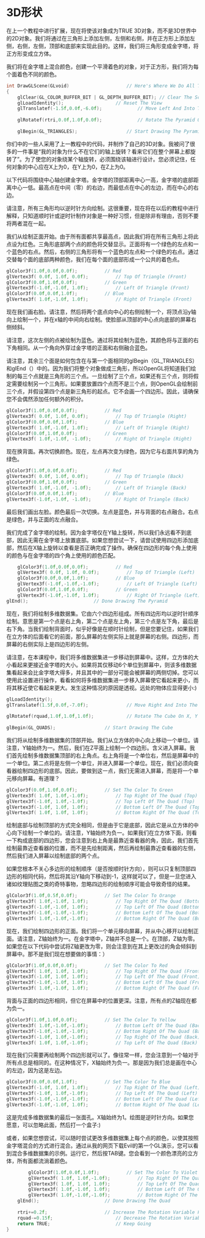 # 3D形状

在上一个教程中进行扩展，现在将使该对象成为TRUE 3D对象，而不是3D世界中的2D对象。我们将通过在三角形上添加左侧，左侧和右侧，并在正方形上添加左侧，右侧，左侧，顶部和底部来实现此目的。这样，我们将三角形变成金字塔，将正方形变成立方体。

我们将在金字塔上混合颜色，创建一个平滑着色的对象，对于正方形，我们将为每个面着色不同的颜色。

```c++
int DrawGLScene(GLvoid)                     // Here's Where We Do All The Drawing
{
    glClear(GL_COLOR_BUFFER_BIT | GL_DEPTH_BUFFER_BIT); // Clear The Screen And The Depth Buffer
    glLoadIdentity();                   // Reset The View
    glTranslatef(-1.5f,0.0f,-6.0f);             // Move Left And Into The Screen
 
    glRotatef(rtri,0.0f,1.0f,0.0f);             // Rotate The Pyramid On It's Y Axis
 
    glBegin(GL_TRIANGLES);                  // Start Drawing The Pyramid
```

你们中的一些人采用了上一教程中的代码，并制作了自己的3D对象。我被问了很多的一件事是“我的对象为什么不在它们的轴上旋转？看来它们在整个屏幕上都旋转了”。为了使您的对象绕某个轴旋转，必须围绕该轴进行设计。您必须记住，任何对象的中心应在X上为0，在Y上为0，在Z上为0。

以下代码将围绕中心轴创建金字塔。金字塔的顶部距离中心一高，金字塔的底部距离中心一低。最高点在中间（零）的右边，而最低点在中心的左边，而在中心的右边。

请注意，所有三角形均以逆时针方向绘制。这很重要，现在将在以后的教程中进行解释，只知道顺时针或逆时针制作对象是一种好习惯，但是除非有理由，否则不要将两者混在一起。

我们从绘制正面开始。由于所有面都共享最高点，因此我们将在所有三角形上将此点设为红色。三角形底部两个点的颜色将交替显示。正面将有一个绿色的左点和一个蓝色的右点。然后，右侧的三角形将有一个蓝色的左点和一个绿色的右点。通过交替每个面的底部两种颜色，我们在每个面的底部形成一个公共的着色点。

```c++
glColor3f(1.0f,0.0f,0.0f);          // Red
glVertex3f( 0.0f, 1.0f, 0.0f);          // Top Of Triangle (Front)
glColor3f(0.0f,1.0f,0.0f);          // Green
glVertex3f(-1.0f,-1.0f, 1.0f);          // Left Of Triangle (Front)
glColor3f(0.0f,0.0f,1.0f);          // Blue
glVertex3f( 1.0f,-1.0f, 1.0f);          // Right Of Triangle (Front)

```

现在我们画右脸。请注意，然后将两个底点向中心的右侧绘制一个，将顶点沿y轴向上绘制一个，并在x轴的中间向右绘制。使脸部从顶部的中心点向底部的屏幕右侧倾斜。

请注意，这次左侧的点被绘制为蓝色。通过将其绘制为蓝色，其颜色将与正面的右下角相同。从一个角向外穿过金字塔的正面和右侧融合蓝色。

请注意，其余三个面是如何包含在与第一个面相同的glBegin（GL_TRIANGLES）和glEnd（）中的。因为我们将整个对象做成三角形，所以OpenGL将知道我们绘制的每三个点就是三角形的三个点。一旦绘制了三个点，如果还有三个点，则将假定需要绘制另一个三角形。如果要放置四个点而不是三个点，则OpenGL会绘制前三个点，并假设第四个点是新三角形的起点。它不会画一个四边形。因此，请确保您不会偶然添加任何额外的积分。

```c++
glColor3f(1.0f,0.0f,0.0f);          // Red
glVertex3f( 0.0f, 1.0f, 0.0f);          // Top Of Triangle (Right)
glColor3f(0.0f,0.0f,1.0f);          // Blue
glVertex3f( 1.0f,-1.0f, 1.0f);          // Left Of Triangle (Right)
glColor3f(0.0f,1.0f,0.0f);          // Green
glVertex3f( 1.0f,-1.0f, -1.0f);         // Right Of Triangle (Right)
```

现在换背面。再次切换颜色。现在，左点再次变为绿色，因为它与右面共享的角为绿色。

```c++
glColor3f(1.0f,0.0f,0.0f);          // Red
glVertex3f( 0.0f, 1.0f, 0.0f);          // Top Of Triangle (Back)
glColor3f(0.0f,1.0f,0.0f);          // Green
glVertex3f( 1.0f,-1.0f, -1.0f);         // Left Of Triangle (Back)
glColor3f(0.0f,0.0f,1.0f);          // Blue
glVertex3f(-1.0f,-1.0f, -1.0f);         // Right Of Triangle (Back)

```

最后我们画出左脸。颜色最后一次切换。左点是蓝色，并与背面的右点融合。右点是绿色，并与正面的左点融合。

我们完成了金字塔的绘制。因为金字塔仅在Y轴上旋转，所以我们永远看不到底部，因此无需在金字塔上放置底部。如果您想尝试一下，请尝试使用四边形添加底部，然后在X轴上旋转以查看是否正确完成了操作。确保在四边形的每个角上使用的颜色与在金字塔的四个角上使用的颜色匹配。

```c++
    glColor3f(1.0f,0.0f,0.0f);          // Red
    glVertex3f( 0.0f, 1.0f, 0.0f);          // Top Of Triangle (Left)
    glColor3f(0.0f,0.0f,1.0f);          // Blue
    glVertex3f(-1.0f,-1.0f,-1.0f);          // Left Of Triangle (Left)
    glColor3f(0.0f,1.0f,0.0f);          // Green
    glVertex3f(-1.0f,-1.0f, 1.0f);          // Right Of Triangle (Left)
glEnd();                        // Done Drawing The Pyramid
```

现在，我们将绘制多维数据集。它由六个四边形组成。所有四边形均以逆时针顺序绘制。意思是第一个点是右上角，第二个点是左上角，第三个点是左下角，最后是右下角。当我们绘制背面时，似乎好像是在顺时针绘制，但是您要记住，如果我们在立方体的后面看它的前面，那么屏幕的左侧实际上就是屏幕的右侧。四边形，而屏幕的右侧实际上是四边形的左侧。

请注意，在本课程中，我们将多维数据集进一步移动到屏幕中。这样，立方体的大小看起来更接近金字塔的大小。如果将其仅移动6个单位到屏幕中，则该多维数据集看起来会比金字塔大得多，并且其中的一部分可能会被屏幕的两侧切掉。您可以使用此设置进行操作，看看如何将多维数据集进一步移入屏幕使它看起来更小，而将其移近使它看起来更大。发生这种情况的原因是透视。远处的物体应显得更小:)

```c++
glLoadIdentity();
glTranslatef(1.5f,0.0f,-7.0f);              // Move Right And Into The Screen
 
glRotatef(rquad,1.0f,1.0f,1.0f);            // Rotate The Cube On X, Y & Z
 
glBegin(GL_QUADS);                  // Start Drawing The Cube
```

我们将从绘制多维数据集的顶部开始。我们从立方体的中心向上移动一个单位。请注意，Y轴始终为一。然后，我们在Z平面上绘制一个四边形。含义进入屏幕。我们首先绘制多维数据集顶部的右上角点。右上角将是一个单位右，然后是屏幕中的一个单位。第二点将是左侧一个单位，并进入屏幕一个单位。现在，我们必须向查看器绘制四边形的底部。因此，要做到这一点，我们无需进入屏幕，而是将一个单元移向屏幕。有道理？

```c++
glColor3f(0.0f,1.0f,0.0f);          // Set The Color To Green
glVertex3f( 1.0f, 1.0f,-1.0f);          // Top Right Of The Quad (Top)
glVertex3f(-1.0f, 1.0f,-1.0f);          // Top Left Of The Quad (Top)
glVertex3f(-1.0f, 1.0f, 1.0f);          // Bottom Left Of The Quad (Top)
glVertex3f( 1.0f, 1.0f, 1.0f);          // Bottom Right Of The Quad (Top)
```

绘制底部与绘制顶部的方式完全相同，但是由于它是底部，因此它是从立方体的中心向下绘制一个单位的。请注意，Y轴始终为负一。如果我们在立方体下面，则看一下构成底部的四边形，您会注意到右上角是最靠近查看器的角，因此，我们首先绘制最靠近查看器的位置，而不是先绘制距离，然后再绘制最靠近查看器的左侧，然后我们进入屏幕以绘制底部的两个点。

如果您根本不关心多边形的绘制顺序（是否按顺时针方向），则可以只复制顶部四边形的相同代码，然后将其沿Y轴向下移动到-1，这样就可以了，但是一旦您进入诸如纹理贴图之类的奇特事物，忽略四边形的绘制顺序可能会导致奇怪的结果。

```c++
glColor3f(1.0f,0.5f,0.0f);          // Set The Color To Orange
glVertex3f( 1.0f,-1.0f, 1.0f);          // Top Right Of The Quad (Bottom)
glVertex3f(-1.0f,-1.0f, 1.0f);          // Top Left Of The Quad (Bottom)
glVertex3f(-1.0f,-1.0f,-1.0f);          // Bottom Left Of The Quad (Bottom)
glVertex3f( 1.0f,-1.0f,-1.0f);          // Bottom Right Of The Quad (Bottom)
```

现在，我们绘制四边形的正面。我们将一个单元移向屏幕，并从中心移开以绘制正面。请注意，Z轴始终为一。在金字塔中，Z轴并不总是一个。在顶部，Z轴为零。如果您在以下代码中尝试将Z轴更改为零，则会注意到在其上更改过的角会倾斜到屏幕中。那不是我们现在想要做的事情：）

```c++
glColor3f(1.0f,0.0f,0.0f);          // Set The Color To Red
glVertex3f( 1.0f, 1.0f, 1.0f);          // Top Right Of The Quad (Front)
glVertex3f(-1.0f, 1.0f, 1.0f);          // Top Left Of The Quad (Front)
glVertex3f(-1.0f,-1.0f, 1.0f);          // Bottom Left Of The Quad (Front)
glVertex3f( 1.0f,-1.0f, 1.0f);          // Bottom Right Of The Quad (Front)
```

背面与正面的四边形相同，但它在屏幕中的位置更深。注意，所有点的Z轴现在都为负一。

```c++
glColor3f(1.0f,1.0f,0.0f);          // Set The Color To Yellow
glVertex3f( 1.0f,-1.0f,-1.0f);          // Bottom Left Of The Quad (Back)
glVertex3f(-1.0f,-1.0f,-1.0f);          // Bottom Right Of The Quad (Back)
glVertex3f(-1.0f, 1.0f,-1.0f);          // Top Right Of The Quad (Back)
glVertex3f( 1.0f, 1.0f,-1.0f);          // Top Left Of The Quad (Back)
```

现在我们只需要再绘制两个四边形就可以了。像往常一样，您会注意到一个轴对于所有点总是相同的。在这种情况下，X轴始终为负一。那是因为我们总是画在中心的左边，因为这是左边。

```c++
glColor3f(0.0f,0.0f,1.0f);          // Set The Color To Blue
glVertex3f(-1.0f, 1.0f, 1.0f);          // Top Right Of The Quad (Left)
glVertex3f(-1.0f, 1.0f,-1.0f);          // Top Left Of The Quad (Left)
glVertex3f(-1.0f,-1.0f,-1.0f);          // Bottom Left Of The Quad (Left)
glVertex3f(-1.0f,-1.0f, 1.0f);          // Bottom Right Of The Quad (Left)
```

这是完成多维数据集的最后一张面孔。X轴始终为1。绘图是逆时针方向。如果您愿意，可以忽略此面，然后打一个盒子:)

或者，如果您想尝试，可以随时尝试更改多维数据集上每个点的颜色，以使其按照金字塔混合的方式进行混合。通过从我的网页下载Evil的第一个GL演示，您可以看到混合多维数据集的示例。运行它，然后按TAB键。您会看到一个颜色漂亮的立方体，所有面都流淌着颜色。

```c++
        glColor3f(1.0f,0.0f,1.0f);          // Set The Color To Violet
        glVertex3f( 1.0f, 1.0f,-1.0f);          // Top Right Of The Quad (Right)
        glVertex3f( 1.0f, 1.0f, 1.0f);          // Top Left Of The Quad (Right)
        glVertex3f( 1.0f,-1.0f, 1.0f);          // Bottom Left Of The Quad (Right)
        glVertex3f( 1.0f,-1.0f,-1.0f);          // Bottom Right Of The Quad (Right)
    glEnd();                        // Done Drawing The Quad
 
    rtri+=0.2f;                     // Increase The Rotation Variable For The Triangle
    rquad-=0.15f;                       // Decrease The Rotation Variable For The Quad
    return TRUE;                        // Keep Going
}
```

